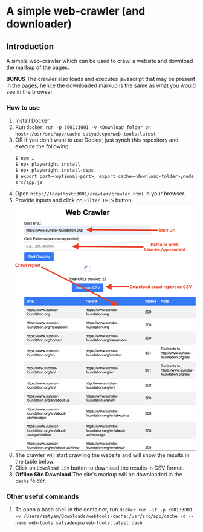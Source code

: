 # A simple web-crawler (and downloader)

## Introduction
A simple web-crawler which can be used to crawl a website and download the markup of the pages.

**BONUS**  The crawler also loads and executes javascript that may be present in the pages, hence the downloaded markup is the same as what you would see in the browser.

### How to use
1. Install [Docker](https://docs.docker.com/get-docker/)
2. Run `docker run -p 3001:3001 -v <Download folder on host>:/usr/src/app/cache satyadeepm/web-tools:latest`
3. OR if you don't want to use Docker, just synch this repository and execute the following:
    ```
    $ npm i
    $ npx playwright install
    $ npx playwright install-deps
    $ export port=<optional-port>; export cache=<download-folder>;node src/app.js
    ```
5. Open `http://localhost:3001/crawler/crawler.html` in your browser.
6. Provide inputs and click on `Filter URLS` button
![Local Image](images/crawler.png)
7. The crawler will start crawling the website and will show the results in the table below.
8. Click on `Download CSV` button to download the results in CSV format.
9. **Offline Site Download** The site's markup will be downloaded in the `cache` folder.

### Other useful commands
1. To open a bash shell in the container, run `docker run -it -p 3001:3001 -v /Users/satyam/Downloads/webtools-cache:/usr/src/app/cache -d --name web-tools satyadeepm/web-tools:latest bash`

